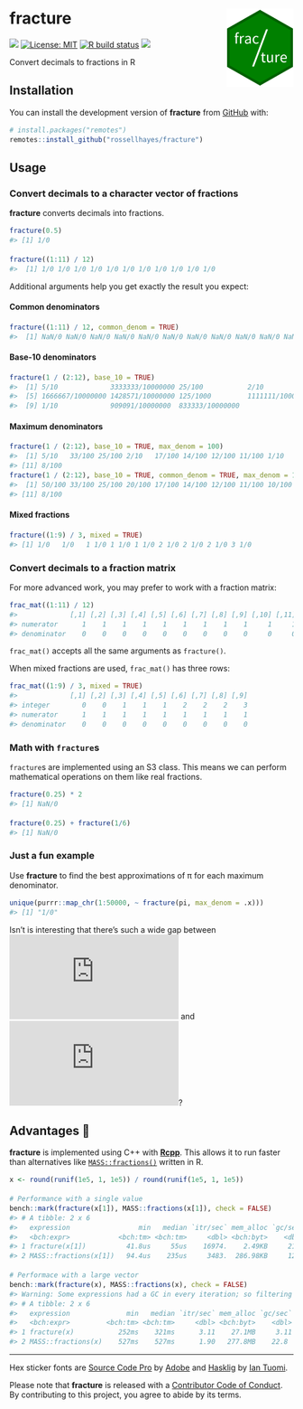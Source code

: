 
<!-- README.md is generated from README.Rmd. Please edit that file -->

# fracture <img src="man/figures/logo.png?raw=TRUE" align="right" height="138" />

<!-- badges: start -->

[![](https://img.shields.io/badge/lifecycle-experimental-orange.svg)](https://www.tidyverse.org/lifecycle/#experimental)
[![License:
MIT](https://img.shields.io/badge/license-MIT-blueviolet.svg)](https://cran.r-project.org/web/licenses/MIT)
[![R build
status](https://github.com/rossellhayes/fracture/workflows/R-CMD-check/badge.svg)](https://github.com/rossellhayes/fracture/actions)
[![](https://codecov.io/gh/rossellhayes/fracture/branch/master/graph/badge.svg)](https://codecov.io/gh/rossellhayes/fracture)

<!-- badges: end -->

Convert decimals to fractions in R

## Installation

<!-- You can install the released version of **fracture** from [CRAN](https://CRAN.R-project.org) with: -->

<!-- ``` {r eval = FALSE} -->

<!-- install.packages("fracture") -->

<!-- ``` -->

You can install the development version of **fracture** from
[GitHub](https://github.com/rossellhayes/fracture) with:

``` r
# install.packages("remotes")
remotes::install_github("rossellhayes/fracture")
```

## Usage

### Convert decimals to a character vector of fractions

**fracture** converts decimals into fractions.

``` r
fracture(0.5)
#> [1] 1/0

fracture((1:11) / 12)
#>  [1] 1/0 1/0 1/0 1/0 1/0 1/0 1/0 1/0 1/0 1/0 1/0
```

Additional arguments help you get exactly the result you expect:

#### Common denominators

``` r
fracture((1:11) / 12, common_denom = TRUE)
#>  [1] NaN/0 NaN/0 NaN/0 NaN/0 NaN/0 NaN/0 NaN/0 NaN/0 NaN/0 NaN/0 NaN/0
```

#### Base-10 denominators

``` r
fracture(1 / (2:12), base_10 = TRUE)
#>  [1] 5/10             3333333/10000000 25/100           2/10            
#>  [5] 1666667/10000000 1428571/10000000 125/1000         1111111/10000000
#>  [9] 1/10             909091/10000000  833333/10000000
```

#### Maximum denominators

``` r
fracture(1 / (2:12), base_10 = TRUE, max_denom = 100)
#>  [1] 5/10   33/100 25/100 2/10   17/100 14/100 12/100 11/100 1/10   9/100 
#> [11] 8/100
fracture(1 / (2:12), base_10 = TRUE, common_denom = TRUE, max_denom = 100)
#>  [1] 50/100 33/100 25/100 20/100 17/100 14/100 12/100 11/100 10/100 9/100 
#> [11] 8/100
```

#### Mixed fractions

``` r
fracture((1:9) / 3, mixed = TRUE)
#> [1] 1/0   1/0   1 1/0 1 1/0 1 1/0 2 1/0 2 1/0 2 1/0 3 1/0
```

### Convert decimals to a fraction matrix

For more advanced work, you may prefer to work with a fraction matrix:

``` r
frac_mat((1:11) / 12)
#>             [,1] [,2] [,3] [,4] [,5] [,6] [,7] [,8] [,9] [,10] [,11]
#> numerator      1    1    1    1    1    1    1    1    1     1     1
#> denominator    0    0    0    0    0    0    0    0    0     0     0
```

`frac_mat()` accepts all the same arguments as `fracture()`.

When mixed fractions are used, `frac_mat()` has three rows:

``` r
frac_mat((1:9) / 3, mixed = TRUE)
#>             [,1] [,2] [,3] [,4] [,5] [,6] [,7] [,8] [,9]
#> integer        0    0    1    1    1    2    2    2    3
#> numerator      1    1    1    1    1    1    1    1    1
#> denominator    0    0    0    0    0    0    0    0    0
```

### Math with `fracture`s

`fracture`s are implemented using an S3 class. This means we can perform
mathematical operations on them like real fractions.

``` r
fracture(0.25) * 2
#> [1] NaN/0

fracture(0.25) + fracture(1/6)
#> [1] NaN/0
```

### Just a fun example

Use **fracture** to find the best approximations of π for each maximum
denominator.

``` r
unique(purrr::map_chr(1:50000, ~ fracture(pi, max_denom = .x)))
#> [1] "1/0"
```

Isn’t is interesting that there’s such a wide gap between
![](http://www.sciweavers.org/tex2img.php?eq=%5Cfrac%7B355%7D%7B113%7D&bc=white&fc=black&im=jpg&fs=8&ff=arev)
and
![](http://www.sciweavers.org/tex2img.php?eq=%5Cfrac%7B103993%7D%7B33102%7D&bc=white&fc=black&im=jpg&fs=8&ff=arev)?

## Advantages 🚀

**fracture** is implemented using C++ with [**Rcpp**](http://rcpp.org/).
This allows it to run faster than alternatives like
[`MASS::fractions()`](https://stat.ethz.ch/R-manual/R-devel/library/MASS/html/fractions.html)
written in R.

``` r
x <- round(runif(1e5, 1, 1e5)) / round(runif(1e5, 1, 1e5))

# Performance with a single value
bench::mark(fracture(x[1]), MASS::fractions(x[1]), check = FALSE)
#> # A tibble: 2 x 6
#>   expression                 min   median `itr/sec` mem_alloc `gc/sec`
#>   <bch:expr>            <bch:tm> <bch:tm>     <dbl> <bch:byt>    <dbl>
#> 1 fracture(x[1])          41.8us     55us    16974.    2.49KB     21.7
#> 2 MASS::fractions(x[1])   94.4us    235us     3483.  286.98KB     12.9

# Performace with a large vector
bench::mark(fracture(x), MASS::fractions(x), check = FALSE)
#> Warning: Some expressions had a GC in every iteration; so filtering is disabled.
#> # A tibble: 2 x 6
#>   expression              min   median `itr/sec` mem_alloc `gc/sec`
#>   <bch:expr>         <bch:tm> <bch:tm>     <dbl> <bch:byt>    <dbl>
#> 1 fracture(x)           252ms    321ms      3.11    27.1MB     3.11
#> 2 MASS::fractions(x)    527ms    527ms      1.90   277.8MB    22.8
```

-----

Hex sticker fonts are [Source Code
Pro](https://github.com/adobe-fonts/source-code-pro) by
[Adobe](https://adobe.com) and
[Hasklig](https://github.com/i-tu/Hasklig) by [Ian
Tuomi](https://github.com/i-tu).

Please note that **fracture** is released with a [Contributor Code of
Conduct](https://contributor-covenant.org/version/2/0/CODE_OF_CONDUCT.html).
By contributing to this project, you agree to abide by its terms.
